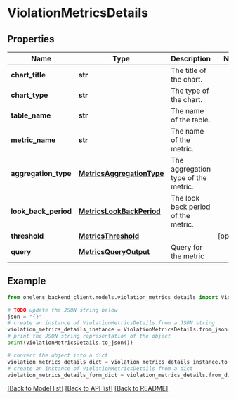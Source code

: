 # ViolationMetricsDetails


## Properties

Name | Type | Description | Notes
------------ | ------------- | ------------- | -------------
**chart_title** | **str** | The title of the chart. | 
**chart_type** | **str** | The type of the chart. | 
**table_name** | **str** | The name of the table. | 
**metric_name** | **str** | The name of the metric. | 
**aggregation_type** | [**MetricsAggregationType**](MetricsAggregationType.md) | The aggregation type of the metric. | 
**look_back_period** | [**MetricsLookBackPeriod**](MetricsLookBackPeriod.md) | The look back period of the metric. | 
**threshold** | [**MetricsThreshold**](MetricsThreshold.md) |  | [optional] 
**query** | [**MetricsQueryOutput**](MetricsQueryOutput.md) | Query for the metric | 

## Example

```python
from onelens_backend_client.models.violation_metrics_details import ViolationMetricsDetails

# TODO update the JSON string below
json = "{}"
# create an instance of ViolationMetricsDetails from a JSON string
violation_metrics_details_instance = ViolationMetricsDetails.from_json(json)
# print the JSON string representation of the object
print(ViolationMetricsDetails.to_json())

# convert the object into a dict
violation_metrics_details_dict = violation_metrics_details_instance.to_dict()
# create an instance of ViolationMetricsDetails from a dict
violation_metrics_details_form_dict = violation_metrics_details.from_dict(violation_metrics_details_dict)
```
[[Back to Model list]](../README.md#documentation-for-models) [[Back to API list]](../README.md#documentation-for-api-endpoints) [[Back to README]](../README.md)


